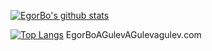 [![EgorBo's github stats](https://github-readme-stats.vercel.app/api?username=EgorBo&bg_color=30,e96443,904e95&title_color=fff&text_color=fff&show_icons=false&count_private=true&include_all_commits=true)](https://github.com/EgorBo)

[![Top Langs](https://github-readme-stats.vercel.app/api/top-langs/?username=EgorBo&hide=html&layout=compact)](https://github.com/EgorBo)
EgorBoAGulevAGulevagulev.com
